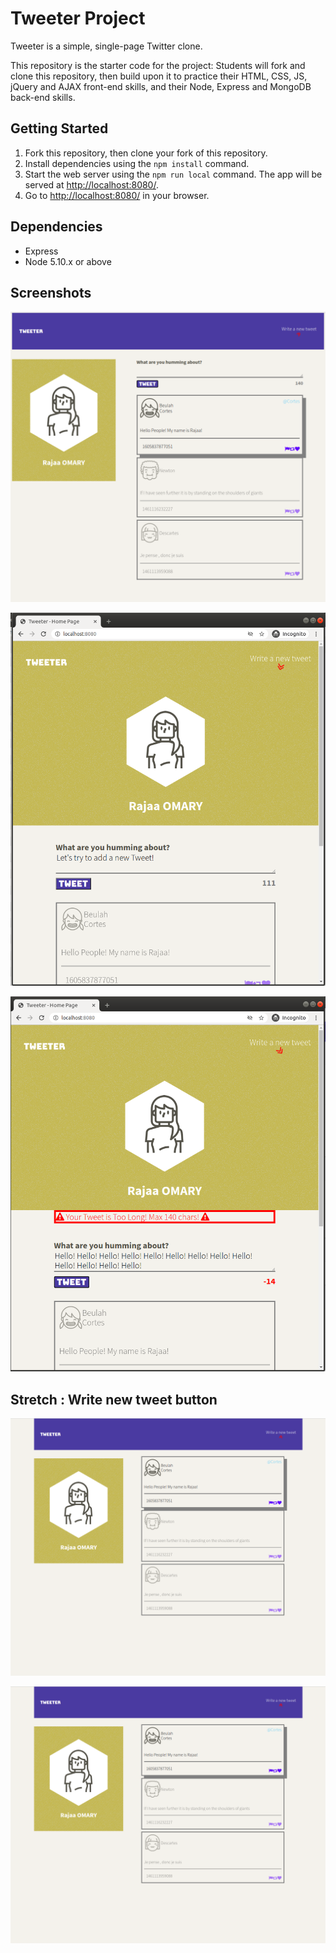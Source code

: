 # Tweeter Project

Tweeter is a simple, single-page Twitter clone.

This repository is the starter code for the project: Students will fork and clone this repository, then build upon it to practice their HTML, CSS, JS, jQuery and AJAX front-end skills, and their Node, Express and MongoDB back-end skills.

## Getting Started

1. Fork this repository, then clone your fork of this repository.
2. Install dependencies using the `npm install` command.
3. Start the web server using the `npm run local` command. The app will be served at <http://localhost:8080/>.
4. Go to <http://localhost:8080/> in your browser.

## Dependencies

- Express
- Node 5.10.x or above

## Screenshots
![Desktop version](https://raw.githubusercontent.com/omaryrajaa/tweeter/master/docs/desktop-version.png)

![Tablet version](https://raw.githubusercontent.com/omaryrajaa/tweeter/master/docs/tablet-version.png)

![Example Error Message](https://raw.githubusercontent.com/omaryrajaa/tweeter/master/docs/error-msg.png)

## Stretch : Write new tweet button

![Hide new tweet form](https://raw.githubusercontent.com/omaryrajaa/tweeter/master/docs/Hide-add-new-tweet-form.png)

![Show new tweet form](https://raw.githubusercontent.com/omaryrajaa/tweeter/master/docs/Hide-add-new-tweet-form.png)



